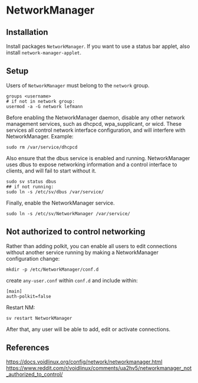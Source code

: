 NetworkManager
==============

## Installation

Install packages `NetworkManager`. If you want to use a status bar applet, also install `network-manager-applet`.

## Setup

Users of `NetworkManager` must belong to the `network` group.
```
groups <username>
# if not in network group:
usermod -a -G network lefmann
```

Before enabling the NetworkManager daemon, disable any other network management services, such as dhcpcd, wpa_supplicant, or wicd. These services all control network interface configuration, and will interfere with NetworkManager. Example:
```
sudo rm /var/service/dhcpcd
```
Also ensure that the dbus service is enabled and running. NetworkManager uses dbus to expose networking information and a control interface to clients, and will fail to start without it.
```
sudo sv status dbus
## if not running:
sudo ln -s /etc/sv/dbus /var/service/
```

Finally, enable the NetworkManager service.
```
sudo ln -s /etc/sv/NetworkManager /var/service/
```


## Not authorized to control networking

Rather than adding polkit, you can enable all users to edit connections without another service running by making a NetworkManager configuration change:

```
mkdir -p /etc/NetworkManager/conf.d
```
create `any-user.conf` within `conf.d` and include within:
```
[main]
auth-polkit=false
```
Restart NM:
```
sv restart NetworkManager
```
After that, any user will be able to add, edit or activate connections.

## References

https://docs.voidlinux.org/config/network/networkmanager.html
https://www.reddit.com/r/voidlinux/comments/ua2hv5/networkmanager_not_authorized_to_control/
